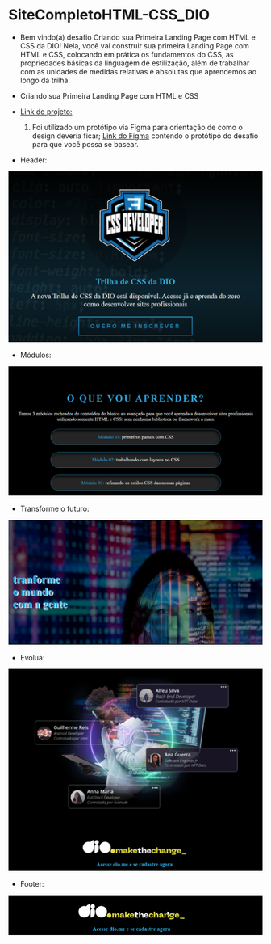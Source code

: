 # SiteCompletoHTML-CSS_DIO

   - Bem vindo(a)  desafio Criando sua Primeira Landing Page com HTML e CSS da DIO! Nela, você vai construir sua primeira Landing Page com HTML e CSS, colocando em prática os fundamentos do CSS, as propriedades básicas da linguagem de estilização, além de trabalhar com as unidades de medidas relativas e absolutas que aprendemos ao longo da trilha.

* Criando sua Primeira Landing Page com HTML e CSS
- [Link do projeto:](https://finandolopes.github.io/Criando-sua-Primeira-Landing-Page-com-HTML-e-CSS/)
  
  1. Foi utilizado um protótipo via Figma para orientação de como o design deveria ficar;
  [Link do Figma](https://www.figma.com/file/3PiokoJj9IhGDnNiWAJbz7/DIO---Desafio-01?node-id=2%3A6) contendo o protótipo do desafio para
que você possa se basear.
  
* Header:

![Imagem](./assets/images/header.png)

* Módulos:

![Imagem](./assets/images/modulos.png)

* Transforme o futuro:

![Imagem](./assets/images/transforme.png)

* Evolua:

![Imagem](./assets/images/evolua.png)

* Footer:

![Imagem](./assets/images/footer.png)

